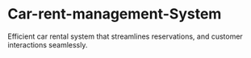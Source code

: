 # Car-rent-management-System
Efficient car rental system that streamlines reservations, and customer interactions seamlessly.
